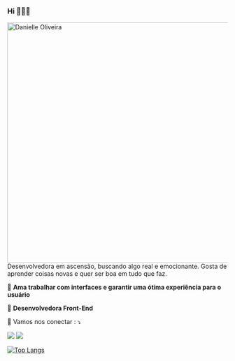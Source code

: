 ### Hi 👋👨‍💻

<img src="img/pn.png" width="550px" align="right" alt="Danielle Oliveira">

<p align="left"> 
  Desenvolvedora em ascensão, buscando algo real e emocionante. Gosta de aprender coisas novas e quer ser boa em tudo que faz. 
</p>

<p align="left">
  🦄 <strong>Ama trabalhar com interfaces e garantir uma ótima experiência para o usuário</strong>
</p>

<p align="left">
  💼 <strong>Desenvolvedora Front-End</strong>
</p>

<p align="left">
  💌 Vamos nos conectar : ⤵️
</p>

<p align="left">
  
  <a href="https://www.linkedin.com/in/danielle-o-n/" target="_blank" alt="Linkedin">
  <img src="https://img.shields.io/badge/-Linkedin-0e76a8?style=flat-square&logo=Linkedin&logoColor=white&link=LINK-DO-SEU-LINKEDIN" /></a>
  
  <a href="https://www.instagram.com/danielle.o.n/" target="_blank" alt="Instagram">
  <img src="https://img.shields.io/badge/-Instagram-DF0174?style=flat-square&labelColor=DF0174&logo=instagram&logoColor=white&link=LINK-DO-SEU-INSTAGRAM"/></a>
</p>  

[![Top Langs](https://github-readme-stats.vercel.app/api/top-langs/?username=danielle-o-n&layout=compact)](https://github.com/danielle-o-n/github-readme-stats)
